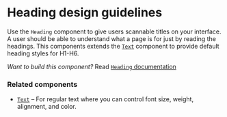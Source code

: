 # Heading design guidelines

Use the `Heading` component to give users scannable titles on your interface. A user should be able to understand what a page is for just by reading the headings. This components extends the [`Text`](https://consensys.github.io/rimble-ui/?path=/story/components-text--documentation) component to provide default heading styles for H1-H6.

_Want to build this component?_ Read [`Heading` documentation](https://consensys.github.io/rimble-ui/?path=/story/components-heading--documentation)

<!-- STORY -->

### Related components

- [`Text`](https://consensys.github.io/rimble-ui/?path=/story/components-text--documentation) – For regular text where you can control font size, weight, alignment, and color.

